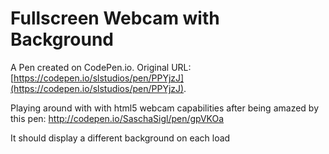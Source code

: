 # Fullscreen Webcam with Background

A Pen created on CodePen.io. Original URL: [https://codepen.io/slstudios/pen/PPYjzJ](https://codepen.io/slstudios/pen/PPYjzJ).

Playing around with with html5 webcam capabilities after being amazed by this pen: http://codepen.io/SaschaSigl/pen/gpVKOa

It should display a different background on each load
